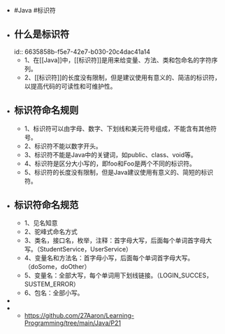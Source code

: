 - #Java #标识符
- ## 什么是标识符
  id:: 6635858b-f5e7-42e7-b030-20c4dac41a14
	- 1、在[[Java]]中，[[标识符]]是用来给变量、方法、类和包命名的字符序列。
	- 2、[[标识符]]的长度没有限制，但是建议使用有意义的、简洁的标识符，以提高代码的可读性和可维护性。
- ## 标识符命名规则
	- 1、标识符可以由字母、数字、下划线和美元符号组成，不能含有其他符号。
	- 2、标识符不能以数字开头。
	- 3、标识符不能是Java中的关键词，如public、class、void等。
	- 4、标识符是区分大小写的，即foo和Foo是两个不同的标识符。
	- 5、标识符的长度没有限制，但是Java建议使用有意义的、简短的标识符。
- ## 标识符命名规范
	- 1、见名知意
	- 2、驼峰式命名方式
	- 3、类名，接口名，枚举，注释：首字母大写，后面每个单词首字母大写。（StudentService，UserService）
	- 4、变量名和方法名：首字母小写，后面每个单词首字母大写。（doSome，doOther）
	- 5、变量名：全部大写，每个单词用下划线链接。（LOGIN_SUCCES，SUSTEM_ERROR）
	- 6、包名：全部小写。
-
- - https://github.com/27Aaron/Learning-Programming/tree/main/Java/P21